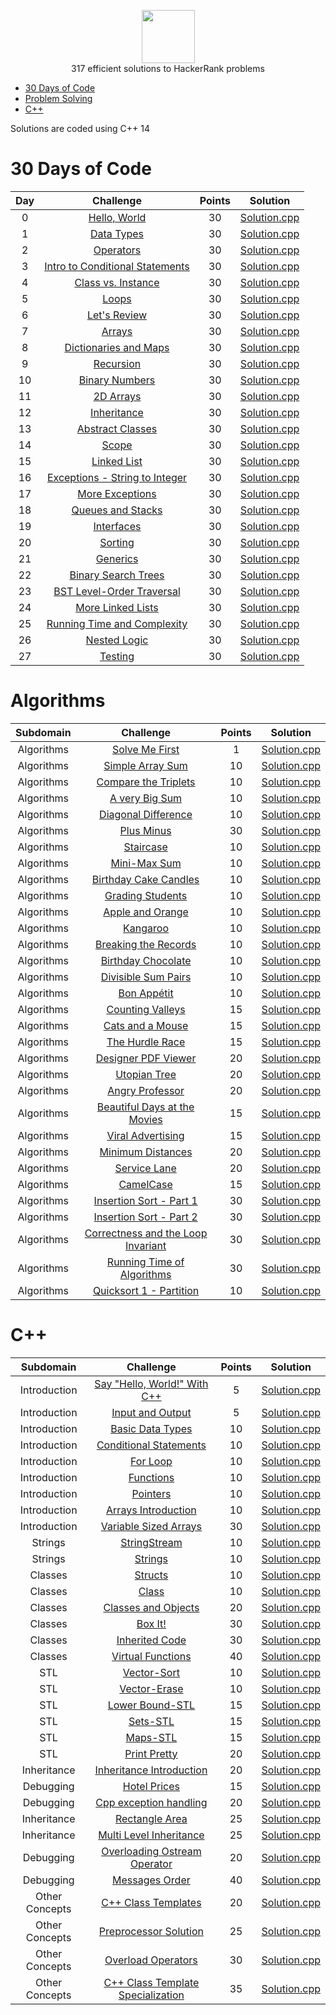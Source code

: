 <p align="center">
    <a href="https://www.hackerrank.com/arthur_favre">
        <img height=85 src="https://d3keuzeb2crhkn.cloudfront.net/hackerrank/assets/styleguide/logo_wordmark-f5c5eb61ab0a154c3ed9eda24d0b9e31.svg">
    </a>
    <br>317 efficient solutions to HackerRank problems
</p>

* [30 Days of Code](#30-days-of-code)
* [Problem Solving](#Algorithms)
* [C++](#c)


Solutions are coded using C++ 14


# 30 Days of Code

| Day |                                                Challenge                                                | Points |                                                                                   Solution                                                                                  |
|:---:|:-------------------------------------------------------------------------------------------------------:|:------:|:---------------------------------------------------------------------------------------------------------------------------------------------------------------------------:|
|  0  | [Hello, World](https://www.hackerrank.com/challenges/cpp-hello-world/problem)                                    |   30   | [Solution.cpp]()                       |
|  1  | [Data Types](https://www.hackerrank.com/challenges/30-data-types/problem)                                       |   30   | [Solution.cpp]()                           |
|  2  | [Operators](https://www.hackerrank.com/challenges/30-operators/problem)                                         |   30   | [Solution.cpp]()                              |
|  3  | [Intro to Conditional Statements](https://www.hackerrank.com/challenges/30-conditional-statements/problem)      |   30   | [Solution.cpp]()  |
|  4  | [Class vs. Instance](https://www.hackerrank.com/challenges/30-class-vs-instance/problem)                        |   30   | [Solution.cpp]()                 |
|  5  | [Loops](https://www.hackerrank.com/challenges/30-loops/problem)                                                 |   30   | [Solution.cpp]()                                  |
|  6  | [Let's Review](https://www.hackerrank.com/challenges/30-review-loop/problem)                                    |   30   | [Solution.cpp]()                         |
|  7  | [Arrays](https://www.hackerrank.com/challenges/30-arrays/problem)                                               |   30   | [Solution.cpp]()                                 |
|  8  | [Dictionaries and Maps](https://www.hackerrank.com/challenges/30-dictionaries-and-maps/problem)                 |   30   | [Solution.cpp]()              |
|  9  | [Recursion](https://www.hackerrank.com/challenges/30-recursion/problem)                                         |   30   | [Solution.cpp]()                              |
|  10 | [Binary Numbers](https://www.hackerrank.com/challenges/30-binary-numbers/problem)                               |   30   | [Solution.cpp]()                       |
|  11 | [2D Arrays](https://www.hackerrank.com/challenges/30-2d-arrays/problem)                                         |   30   | [Solution.cpp]()                            |
|  12 | [Inheritance](https://www.hackerrank.com/challenges/30-inheritance/problem)                                     |   30   | [Solution.cpp]()                            |
|  13 | [Abstract Classes](https://www.hackerrank.com/challenges/30-abstract-classes/problem)                           |   30   | [Solution.cpp]()                     |
|  14 | [Scope](https://www.hackerrank.com/challenges/30-scope/problem)                                                 |   30   | [Solution.cpp]()                                  |
|  15 | [Linked List](https://www.hackerrank.com/challenges/30-linked-list/problem)                                     |   30   | [Solution.cpp]()                          |
|  16 | [Exceptions - String to Integer](https://www.hackerrank.com/challenges/30-exceptions-string-to-integer/problem) |   30   | [Solution.cpp]() |
|  17 | [More Exceptions](https://www.hackerrank.com/challenges/30-more-exceptions/problem)                             |   30   | [Solution.cpp]()                      |
|  18 | [Queues and Stacks](https://www.hackerrank.com/challenges/30-queues-stacks/problem)                             |   30   | [Solution.cpp]()                  |
|  19 | [Interfaces](https://www.hackerrank.com/challenges/30-interfaces/problem)                                       |   30   | [Solution.cpp]()                             |
|  20 | [Sorting](https://www.hackerrank.com/challenges/30-sorting/problem)                                             |   30   | [Solution.cpp]()                                |
|  21 | [Generics](https://www.hackerrank.com/challenges/30-generics/problem)                                           |   30   | [Solution.cpp]()                               |
|  22 | [Binary Search Trees](https://www.hackerrank.com/challenges/30-binary-search-trees/problem)                     |   30   | [Solution.cpp]()                |
|  23 | [BST Level-Order Traversal](https://www.hackerrank.com/challenges/30-binary-trees/problem)                      |   30   | [Solution.cpp]()          |
|  24 | [More Linked Lists](https://www.hackerrank.com/challenges/30-linked-list-deletion/problem)                      |   30   | [Solution.cpp]()                  |
|  25 | [Running Time and Complexity](https://www.hackerrank.com/challenges/30-running-time-and-complexity/problem)     |   30   | [Solution.cpp]()      |
|  26 | [Nested Logic](https://www.hackerrank.com/challenges/30-nested-logic/problem)                                   |   30   | [Solution.cpp]()                         |
|  27 | [Testing](https://www.hackerrank.com/challenges/30-testing/problem)                                             |   30   | [Solution.cpp]()                                |


# Algorithms

|        Subdomain        |                                                              Challenge                                                              | Points |                                                                                  Solution                                                                                 |
|:-----------------------:|:-----------------------------------------------------------------------------------------------------------------------------------:|:------:|:-------------------------------------------------------------------------------------------------------------------------------------------------------------------------:|
|         Algorithms         | [Solve Me First](https://www.hackerrank.com/challenges/solve-me-first/problem)                                                         |   1   | [Solution.cpp]()                          |
|         Algorithms         | [Simple Array Sum](https://www.hackerrank.com/challenges/simple-array-sum/problem)                                                             |   10   | [Solution.cpp]()                                    |
|         Algorithms         | [Compare the Triplets](https://www.hackerrank.com/challenges/compare-the-triplets/problem)            |   10   | [Solution.cpp]()      |
|         Algorithms         | [A very Big Sum](https://www.hackerrank.com/challenges/a-very-big-sum/problem)                                                                  |   10   | [Solution.cpp]()                                         |
|         Algorithms         | [Diagonal Difference](https://www.hackerrank.com/challenges/diagonal-difference/problem)                                                     |   10   | [Solution.cpp]()                        |
|         Algorithms         | [Plus Minus](https://www.hackerrank.com/challenges/plus-minus/problem)                                                     |   30   | [Solution.cpp]()                        |
|         Algorithms         | [Staircase](https://www.hackerrank.com/challenges/staircase/problem)                                   |   10   | [Solution.cpp]()             |
|         Algorithms         | [Mini-Max Sum](https://www.hackerrank.com/challenges/mini-max-sum/problem)                                                     |   10   | [Solution.cpp]()                       |
|         Algorithms         | [Birthday Cake Candles](https://www.hackerrank.com/challenges/birthday-cake-candles/problem)                                                           |   10   | [Solution.cpp]()                            |
|         Algorithms         | [Grading Students](https://www.hackerrank.com/challenges/grading/problem)                                                              |   10   | [Solution.cpp]()                                    |
|         Algorithms         | [Apple and Orange](https://www.hackerrank.com/challenges/apple-and-orange/problem)                                                              |   10   | [Solution.cpp]()                                    |
|         Algorithms         | [Kangaroo](https://www.hackerrank.com/challenges/kangaroo/problem)                                                              |   10   | [Solution.cpp]()                                    |
|         Algorithms         | [Breaking the Records](https://www.hackerrank.com/challenges/breaking-best-and-worst-records/problem)                                                              |   10   | [Solution.cpp]()                                   |
|         Algorithms         | [Birthday Chocolate](https://www.hackerrank.com/challenges/the-birthday-bar/problem)                                                       |   10   | [Solution.cpp]()                        |
|         Algorithms         | [Divisible Sum Pairs](https://www.hackerrank.com/challenges/divisible-sum-pairs/problem)                                                       |   10   | [Solution.cpp]()                           |
|          Algorithms         | [Bon Appétit](https://www.hackerrank.com/challenges/bon-appetit/problem)                                                           |   10   | [Solution.cpp]()                                    |
|          Algorithms         | [Counting Valleys](https://www.hackerrank.com/challenges/counting-valleys/problem)                                         |   15   | [Solution.cpp]()                       |
|          Algorithms         | [Cats and a Mouse](https://www.hackerrank.com/challenges/cats-and-a-mouse/problem)                                                              |   15   | [Solution.cpp]()                                        |
|          Algorithms         | [The Hurdle Race](https://www.hackerrank.com/challenges/the-hurdle-race/problem)                                      |   15   | [Solution.cpp]()                          |
|          Algorithms         | [Designer PDF Viewer](https://www.hackerrank.com/challenges/designer-pdf-viewer/problem)                                                            |   20   | [Solution.cpp]()                                       |
|       Algorithms      | [Utopian Tree](https://www.hackerrank.com/challenges/utopian-tree/problem)                                        |   20   | [Solution.cpp]() |
|         Algorithms         | [Angry Professor](https://www.hackerrank.com/challenges/angry-professor/problem)                                                        |   20   | [Solution.cpp]()                               |
|         Algorithms         | [Beautiful Days at the Movies](https://www.hackerrank.com/challenges/beautiful-days-at-the-movies/problem)                                                                        |   15   | [Solution.cpp]()                                              |
|         Algorithms         | [Viral Advertising](https://www.hackerrank.com/challenges/strange-advertising/problem)                                                              |   15   | [Solution.cpp]()                                       |
|         Algorithms         | [Minimum Distances](https://www.hackerrank.com/challenges/minimum-distances/problem)                                                              |   20   | [Solution.cpp]()                                        |
|         Algorithms         | [Service Lane](https://www.hackerrank.com/challenges/service-lane/problem)                                                          |   20   | [Solution.cpp]()                                     |
|         Algorithms         | [CamelCase](https://www.hackerrank.com/challenges/camelcase/problem)                                           |   15   | [Solution.cpp]()                           |
|         Algorithms         | [Insertion Sort - Part 1](https://www.hackerrank.com/challenges/insertionsort1/problem)                                                                       |   30   | [Solution.cpp]()                                              |
|         Algorithms         | [Insertion Sort - Part 2](https://www.hackerrank.com/challenges/insertionsort2/problems)                                              |   30   | [Solution.cpp]()                               |
|         Algorithms         | [Correctness and the Loop Invariant](https://www.hackerrank.com/challenges/correctness-invariant/problem)                                            |   30   | [Solution.cpp]()                            |
|         Algorithms         | [Running Time of Algorithms](https://www.hackerrank.com/challenges/runningtime/problem)                                            |   30   | [Solution.cpp]()                            |
|         Algorithms         | [Quicksort 1 - Partition](https://www.hackerrank.com/challenges/quicksort1/problem)                                                    |   10   | [Solution.cpp]()                                  |


# C++

|          Subdomain          |                                                         Challenge                                                        | Points |                                                                                         Solution                                                                                        |
|:---------------------------:|:------------------------------------------------------------------------------------------------------------------------:|:------:|:---------------------------------------------------------------------------------------------------------------------------------------------------------------------------------------:|
|         Introduction        | [Say "Hello, World!" With C++](https://www.hackerrank.com/challenges/cpp-hello-world/problem)                                                |    5   | [Solution.cpp]()                                                  |
|         Introduction        | [Input and Output](https://www.hackerrank.com/challenges/cpp-input-and-output/problem)                                 |    5   | [Solution.cpp]()                                       |
|         Introduction        | [Basic Data Types](https://www.hackerrank.com/challenges/c-tutorial-basic-data-types/problem)                                                       |   10   | [Solution.cpp]()                                                        |
|         Introduction        | [Conditional Statements](https://www.hackerrank.com/challenges/c-tutorial-conditional-if-else/problem)                                      |   10   | [Solution.cpp]()                                      |
|         Introduction        | [For Loop](https://www.hackerrank.com/challenges/c-tutorial-for-loop/problem)                                   |   10   | [Solution.cpp]()                                            |
|         Introduction        | [Functions](https://www.hackerrank.com/challenges/c-tutorial-functions/problem)                                                       |   10   | [Solution.cpp]()                                                      |
|         Introduction        | [Pointers](https://www.hackerrank.com/challenges/c-tutorial-pointer/problem)                                                        |   10   | [Solution.cpp]()                                                     |
|         Introduction        | [Arrays Introduction](https://www.hackerrank.com/challenges/arrays-introduction/problem)                                                   |   10   | [Solution.cpp]()                                                      |
|         Introduction        | [Variable Sized Arrays](https://www.hackerrank.com/challenges/variable-sized-arrays/problem)                                               |   30   | [Solution.cpp]()                                                    |
|         Strings        | [StringStream](https://www.hackerrank.com/challenges/c-tutorial-stringstream/problem)                     |   10   | [Solution.cpp]()                                   |
|         Strings        | [Strings](https://www.hackerrank.com/challenges/c-tutorial-strings/problem)                                           |   10   | [Solution.cpp]()                                              |
|         Classes        | [Structs](https://www.hackerrank.com/challenges/c-tutorial-struct/problem)                                           |   10   | [Solution.cpp]()                                              |
|         Classes        | [Class](https://www.hackerrank.com/challenges/c-tutorial-class/problem)                                 |   10   | [Solution.cpp]()                                           |
|           Classes           | [Classes and Objects](https://www.hackerrank.com/challenges/classes-objects/problem)                             |    20   | [Solution.cpp]()                                              |
|           Classes           | [Box It!](https://www.hackerrank.com/challenges/box-it/problem)                                                   |    30   | [Solution.cpp]()                                                           |
|           Classes           | [Inherited Code](https://www.hackerrank.com/challenges/inherited-code/problem)                                         |   30   | [Solution.cpp]()                                                    |
|           Classes           | [Virtual Functions](https://www.hackerrank.com/challenges/virtual-functions/problem)                                         |   40   | [Solution.cpp]()                                                    |
|           STL           | [Vector-Sort](https://www.hackerrank.com/challenges/vector-sort/problem)                                                     |   10   | [Solution.cpp]()                                                            |
|           STL           | [Vector-Erase](https://www.hackerrank.com/challenges/vector-erase/problem)                                           |   10   | [Solution.cpp]()                                                     |
|           STL           | [Lower Bound-STL](https://www.hackerrank.com/challenges/cpp-lower-bound/problem)                                   |   15   | [Solution.cpp]()                                                 |
|           STL           | [Sets-STL](https://www.hackerrank.com/challenges/cpp-sets/problem)                                                           |   15   | [Solution.cpp]()                                                               |
|           STL           | [Maps-STL](https://www.hackerrank.com/challenges/cpp-maps/problem)                                   |   15   | [Solution.cpp]()                                   |
|           STL           | [Print Pretty](https://www.hackerrank.com/challenges/prettyprint/problem)                          |   20   | [Solution.cpp]()                                  |
|           Inheritance           | [Inheritance Introduction](https://www.hackerrank.com/challenges/inheritance-introduction/problem)                                     |   20   | [Solution.cpp]()                                                  |
|          Debugging          | [Hotel Prices](https://www.hackerrank.com/challenges/hotel-prices/problem)                                                 |   15   | [Solution.cpp]()                                                        |
|          Debugging          | [Cpp exception handling](https://www.hackerrank.com/challenges/cpp-exception-handling/problem)                                                 |   20   | [Solution.cpp]()                                                        |
|          Inheritance          | [Rectangle Area](https://www.hackerrank.com/challenges/rectangle-area/problem)                                         |   25   | [Solution.cpp]()                                                  |
|        Inheritance       | [Multi Level Inheritance](https://www.hackerrank.com/challenges/multi-level-inheritance-cpp/problem)                                        |    25   | [Solution.cpp]()                                                |
|       Debugging       | [Overloading Ostream Operator](https://www.hackerrank.com/challenges/overloading-ostream-operator/problem)                                                     |   20   | [Solution.cpp]()                                                |
|       Debugging       | [Messages Order](https://www.hackerrank.com/challenges/messages-order/problem)                                            |   40   | [Solution.cpp]()                                                  |
|       Other Concepts       | [C++ Class Templates](https://www.hackerrank.com/challenges/c-class-templates/problem)                                                   |   20   | [Solution.cpp]()                                                 |
|       Other Concepts       | [Preprocessor Solution](https://www.hackerrank.com/challenges/preprocessor-solution/problem)                                            |   25   | [Solution.cpp]()                                   |
|       Other Concepts       | [Overload Operators](https://www.hackerrank.com/challenges/overload-operators/problem)                                                             |   30   | [Solution.cpp]()                                                      |
|       Other Concepts       | [C++ Class Template Specialization](https://www.hackerrank.com/challenges/cpp-class-template-specialization/problem)                                                             |   35   | [Solution.cpp]()                                   
